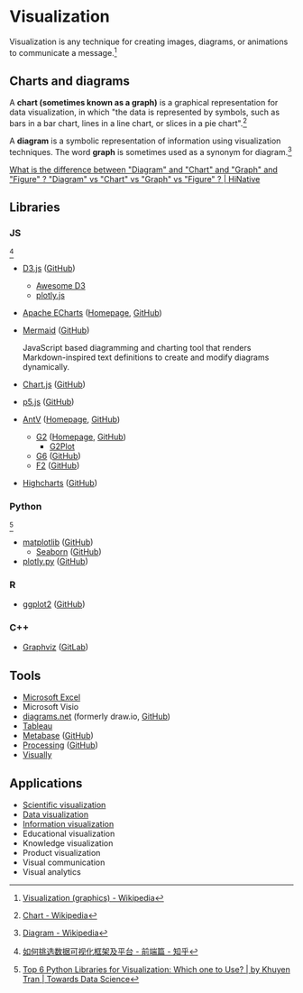 # Visualization
Visualization is any technique for creating images, diagrams, or animations to communicate a message.[^wiki]

## Charts and diagrams
A **chart (sometimes known as a graph)** is a graphical representation for data visualization, in which "the data is represented by symbols, such as bars in a bar chart, lines in a line chart, or slices in a pie chart".[^chart-wiki]

A **diagram** is a symbolic representation of information using visualization techniques. The word **graph** is sometimes used as a synonym for diagram.[^diagram-wiki]

[What is the difference between "Diagram" and "Chart" and "Graph" and "Figure" ? "Diagram" vs "Chart" vs "Graph" vs "Figure" ? | HiNative](https://hinative.com/questions/13093815)

[^chart-wiki]: [Chart - Wikipedia](https://en.wikipedia.org/wiki/Chart)
[^diagram-wiki]: [Diagram - Wikipedia](https://en.wikipedia.org/wiki/Diagram)

## Libraries
### JS
[^lib-js-wuduoyi]
- [D3.js](https://d3js.org/) ([GitHub](https://github.com/d3/d3))
  - [Awesome D3](https://github.com/wbkd/awesome-d3)
  - [plotly.js](https://github.com/plotly/plotly.js)
- [Apache ECharts](Libraries/ECharts/README.md) ([Homepage](https://echarts.apache.org/), [GitHub](https://github.com/apache/echarts))
- [Mermaid](https://mermaid.js.org/) ([GitHub](https://github.com/mermaid-js/mermaid))

  JavaScript based diagramming and charting tool that renders Markdown-inspired text definitions to create and modify diagrams dynamically.
- [Chart.js](https://www.chartjs.org/) ([GitHub](https://github.com/chartjs/Chart.js))
- [p5.js](https://p5js.org/) ([GitHub](https://github.com/processing/p5.js))
- [AntV](Libraries/AntV/README.md) ([Homepage](https://antv.vision/), [GitHub](https://github.com/antvis))
  - [G2](Libraries/AntV/G2.md) ([Homepage](https://g2.antv.vision/), [GitHub](https://github.com/antvis/G2))
    - [G2Plot](Libraries/AntV/G2Plot.md)
  - [G6](https://g6.antv.vision/) ([GitHub](https://github.com/antvis/G6))
  - [F2](https://f2.antv.vision/) ([GitHub](https://github.com/antvis/F2))
- [Highcharts](https://www.highcharts.com/) ([GitHub](https://github.com/highcharts/highcharts))

[^lib-js-wuduoyi]: [如何挑选数据可视化框架及平台 - 前端篇 - 知乎](https://zhuanlan.zhihu.com/p/149398216)

### Python
[^lib-py-khuyen]
- [matplotlib](https://matplotlib.org/) ([GitHub](https://github.com/matplotlib/matplotlib))
  - [Seaborn](https://seaborn.pydata.org/) ([GitHub](https://github.com/mwaskom/seaborn))
- [plotly.py](https://plotly.com/python/) ([GitHub](https://github.com/plotly/plotly.py))

[^lib-py-khuyen]: [Top 6 Python Libraries for Visualization: Which one to Use? | by Khuyen Tran | Towards Data Science](https://towardsdatascience.com/top-6-python-libraries-for-visualization-which-one-to-use-fe43381cd658)

### R
- [ggplot2](https://ggplot2.tidyverse.org/) ([GitHub](https://github.com/tidyverse/ggplot2))

### C++
- [Graphviz](https://graphviz.org/) ([GitLab](https://gitlab.com/graphviz/graphviz))

## Tools
- [Microsoft Excel](https://www.microsoft.com/microsoft-365/excel)
- Microsoft Visio
- [diagrams.net](https://www.diagrams.net/) (formerly draw.io, [GitHub](https://github.com/jgraph/drawio))
- [Tableau](Tools/Tableau.md)
- [Metabase](https://www.metabase.com/) ([GitHub](https://github.com/metabase/metabase))
- [Processing](https://processing.org/) ([GitHub](https://github.com/processing/processing4))
- [Visually](https://visual.ly/)

## Applications
- [Scientific visualization](https://en.wikipedia.org/wiki/Scientific_visualization)
- [Data visualization](https://en.wikipedia.org/wiki/Data_visualization)
- [Information visualization](https://en.wikipedia.org/wiki/Information_visualization)
- Educational visualization
- Knowledge visualization
- Product visualization
- Visual communication
- Visual analytics

[^wiki]: [Visualization (graphics) - Wikipedia](https://en.wikipedia.org/wiki/Visualization_(graphics)#Information_visualization)